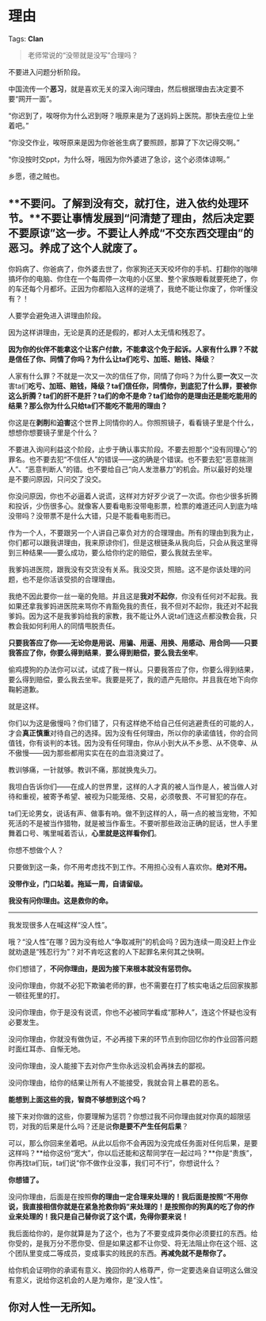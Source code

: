 # 理由

Tags: **Clan**

> 老师常说的“没带就是没写”合理吗？



不要进入问题分析阶段。

中国流传一个**恶习**，就是喜欢无关的深入询问理由，然后根据理由去决定要不要“网开一面”。

“你迟到了，唉呀你为什么迟到呀？哦原来是为了送妈妈上医院。那快去座位上坐着吧。”

“你没交作业，唉呀原来是因为你爸爸生病了要照顾，那算了下次记得交啊。”

“你没按时交ppt，为什么呀，哦因为你外婆进了急诊，这个必须体谅啊。”

乡愿，德之贼也。

  


**不要问。了解到没有交，就打住，进入依约处理环节。**不要让事情发展到“问清楚了理由，然后决定要不要原谅”这一步。不要让人养成“不交东西交理由”的恶习。养成了这个人就废了。
---------------------------------------------------------------------------------------

你妈病了、你爸病了，你外婆去世了，你家狗还天天咬坏你的手机、打翻你的咖啡搞坏你的电脑、你住在一个每周停一次电的小区里、整个家族眼看就要死绝了，你的车还每个月都坏。正因为你都陷入这样的逆境了，我绝不能让你废了，你听懂没有？！

人要学会避免进入讲理由阶段。

因为这样讲理由，无论是真的还是假的，都对人太无情和残忍了。

**因为你的伙伴不能拿这个让客户付款，不能拿这个免于起诉。**人家有什么罪？不就是信任了你、同情了你吗？为什么让ta们**吃亏、加班、赔钱、降级**？

人家有什么罪？不就是一次又一次的信任了你，同情了你吗？为什么要**一次**又一次害ta们**吃亏、加班、赔钱，降级？ta们信任你，同情你，到底犯了什么罪，要被你这么折腾？ta们的肝不是肝？ta们的命不是命？ta们给你的是理由还是能吃能用的结果？那么你为什么只给ta们不能吃不能用的理由？**

你这是在**剥削**和**迫害**这个世界上同情你的人。你照照镜子，看看镜子里是个什么，想想你想要镜子里是个什么？

  


不要进入询问利益这个阶段，止步于确认事实阶段。不要去担那个“没有同理心”的罪名。也不要去犯“不信任人”的错误——这的确是个错误。也不要去犯“恶意揣测人”、“恶意判断人”的错。也不要给自己“向人发泄暴力”的机会。所以最好的处理是不要问原因，只问交了没交。

你没问原因，你也不必逼着人说谎，这样对方好歹少说了一次谎。你也少很多折腾和投诉，少伤很多心。就像客人要看电影没带电影票，检票的难道还问人到底为啥没带吗？没带票不是什么大错，只是不能看电影而已。

  


作为一个人，不要跟另一个人讲自己辜负对方的合理理由。所有的理由到我为止，你们都可以跟我讲理由，我来原谅你们，但是这根链条从我向后，只会从我这里得到三种结果——要么成功，要么给你约定的赔偿，要么我就去坐牢。

我爹妈进医院，跟我没有交货没有关系。我没交货，照赔。这不是你该处理的问题，也不是你活该受损的合理理由。

我绝不因此要你一丝一毫的免赔。并且这是**我对不起你**，你没有任何对不起我。我如果还拿我爹妈进医院来骂你不肯豁免我的责任，我不但对不起你，我还对不起我爹妈。因为这不是我爹妈给我的家教，我不能让外人说ta们连这点都没教会我，只教会我如何利用人的同情甩脱责任。

  


**只要我答应了你——无论你是用说、用骗、用逼、用换、用感动、用合同——只要我答应了你，你要么得到结果**，**要么得到赔偿，要么我去坐牢**。

偷鸡摸狗的办法你可以试，试成了我一样认。只要我答应了你，你要么得到结果，要么得到赔偿，要么我去坐牢。我要是死了，我的遗产先赔你。并且我在地下向你鞠躬道歉。

就是这样。

  


你们以为这是傲慢吗？你们错了，只有这样绝不给自己任何逃避责任的可能的人，才会**真正慎重**对待自己的选择。因为没有任何理由，所以你的承诺值钱，你的合同值钱，你有谈判的本钱。因为没有任何理由，你从小到大从不乡愿、从不侥幸、从不傲慢——因为那些都用实实在在的血泪浇奠过了。

教训够痛，一针就够。教训不痛，那就换鬼头刀。

  


我坦白告诉你们——在成人的世界里，这样的人才真的被人当作是人，被当做人对待和重视，被寄予希望、被视为只能笼络、交易，必须敬畏、不可冒犯的存在。

ta们无论男女，说话有声、做事有响。做不到这样的人，萌一点的被当宠物，不知死活的不是被当作猎物，就是被当作畜生。不要听那些政治正确的屁话，世人手里舞着口号、嘴里喊着否认，**心里就是这样看你们**。

你想不想做个人？

  


只要做到这一条，你不用考虑找不到工作。不用担心没有人喜欢你。**绝对不用。**

  


**没带作业，门口站着。拖延一周，自请留级。**

**我没有问你理由。这是救你的命。**



---

我发现很多人在喊这样“没人性”。

哦？“没人性”在哪？因为没有给人“争取减刑”的机会吗？因为连续一周没赶上作业就劝退是“残忍行为”？对不肯吃这套的人下起罪名来何其之快啊。

你们想错了，**不问你理由，是因为接下来根本就没有惩罚你。**

没问你理由，你就不必犯下欺骗老师的罪，也不需要在打了核实电话之后回家挨那一顿往死里的打。

没问你理由，你于是没有说谎，你也不必被同学看成“那种人”，连这个怀疑也没有必要发生。

没问你理由，你就没有做伪证，不必再接下来的环节点到你回忆你的作业回答问题时面红耳赤、自惭无地。

没问你理由，没人能接下去对你产生你永远没机会再抹去的鄙视。

没问你理由，给你的结果让所有人不能接受，我就会背上暴君的恶名。

**能想到上面这些的我，智商不够想到这个吗？**

接下来对你做的这些，你要理解为惩罚？你想过我不问你理由就对你真的超限惩罚，对我的后果是什么吗？还是说**你是要不产生任何后果**？

可以，那么你回来坐着吧。从此以后你不会再因为没完成任务面对任何后果，是要这样吗？**给你这份“宽大”，你以后还能和这帮同学在一起过吗？**你是“贵族”，你再找ta们玩，ta们说“你不做作业没事，我们可不行”，你想说什么？

**你想错了。**

没问你理由，后面是在按照**你的理由一定合理来处理的！我后面是按照“不用你说，我直接相信你就是在紧急抢救你妈”来处理的！是按照你的狗真的吃了你的作业来处理的！我只是自己替你说了这个谎，免得你要来说！**

我后面给你的，是你就算是为了这个，也为了不要变成异类你必须要扛的东西。给你受的，是我万分不愿你受、但是如果这都不让你受、将无法阻止你在这个班、这个团队里变成二等成员，变成事实的贱民的东西。**再减免就不是帮你了。**

给你机会证明你的承诺有意义、挽回你的人格尊严，你一定要选亲自证明这么做没有意义，说给你这机会的人是为难你，是“没人性”。

你对人性一无所知。
---------




